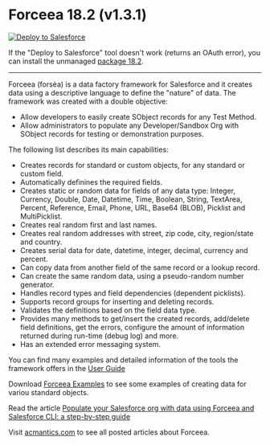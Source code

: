 # Forceea 18.2 (v1.3.1) #
<a href="https://githubsfdeploy.herokuapp.com">
  <img alt="Deploy to Salesforce"
       src="https://raw.githubusercontent.com/afawcett/githubsfdeploy/master/deploy.png">
</a>

If the "Deploy to Salesforce" tool doesn't work (returns an OAuth error), you can install the unmanaged [package 18.2](https://login.salesforce.com/packaging/installPackage.apexp?p0=04t580000003QlE).
<hr/>
Forceea (forsèa) is a data factory framework for Salesforce and it creates data using a descriptive language to define the "nature" of  data. The framework was created with a double objective:

* Allow developers to easily create SObject records for any Test Method.
* Allow administrators to populate any Developer/Sandbox Org with SObject records for testing or demonstration purposes.

The following list describes its main capabilities:
*	Creates records for standard or custom objects, for any standard or custom field.
*	Automatically definines the required fields.
*	Creates static or random data for fields of any data type: Integer, Currency, Double, Date, Datetime, Time, Boolean, String, TextArea, Percent, Reference, Email, Phone, URL, Base64 (BLOB), Picklist and MultiPicklist.
* Creates real random first and last names.
* Creates real random addresses with street, zip code, city, region/state and country.
* Creates serial data for date, datetime, integer, decimal, currency and percent.
* Can copy data from another field of the same record or a lookup record.
* Can create the same random data, using a pseudo-random number generator.
*	Handles record types and field dependencies (dependent picklists).
*	Supports record groups for inserting and deleting records.
*	Validates the definitions based on the field data type.
* Provides many methods to get/insert the created records, add/delete field definitions, get the errors, configure the amount of information returned during run-time (debug log) and more.
*	Has an extended error messaging system.

You can find many examples and detailed information of the tools the framework offers in the [User Guide](http://bit.ly/Forceea131_UserGuide) 

Download [Forceea Examples](https://acmantics.com/forceea-examples) to see some examples of creating data for variou standard objects.

Read the article [Populate your Salesforce org with data using Forceea and Salesforce CLI: a step-by-step guide](https://acmantics.com/2018/10/23/populate-your-salesforce-org-with-data-using-forceea-and-salesforce-cli)

Visit [acmantics.com](https://acmantics.com/forceea) to see all posted articles about Forceea.
